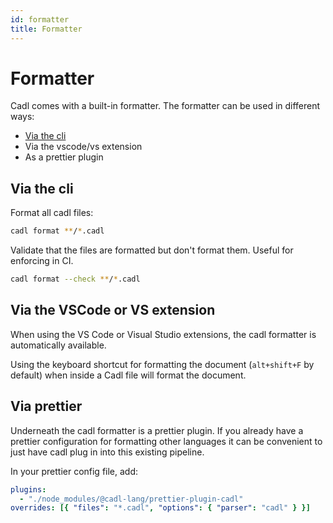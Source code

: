 ```yaml
---
id: formatter
title: Formatter
---
```


# Formatter

Cadl comes with a built-in formatter. The formatter can be used in different ways:

- [Via the cli](#via-the-cli)
- Via the vscode/vs extension
- As a prettier plugin

## Via the cli

Format all cadl files:

```bash
cadl format **/*.cadl
```

Validate that the files are formatted but don't format them. Useful for enforcing in CI.

```bash
cadl format --check **/*.cadl
```

## Via the VSCode or VS extension

When using the VS Code or Visual Studio extensions, the cadl formatter is automatically available.

Using the keyboard shortcut for formatting the document (`alt+shift+F` by default) when inside a Cadl file will format the document.

## Via prettier

Underneath the cadl formatter is a prettier plugin. If you already have a prettier configuration for formatting other languages it can be convenient to just have cadl plug in into this existing pipeline.

In your prettier config file, add:

```yaml
plugins:
  - "./node_modules/@cadl-lang/prettier-plugin-cadl"
overrides: [{ "files": "*.cadl", "options": { "parser": "cadl" } }]
```
